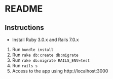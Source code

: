# README
## Instructions

- Install Ruby 3.0.x and Rails 7.0.x

1. Run `bundle install`
3. Run `rake db:create db:migrate`
4. Run `rake db:migrate RAILS_ENV=test`
5. Run `rails s`
6. Access to the app using http://localhost:3000